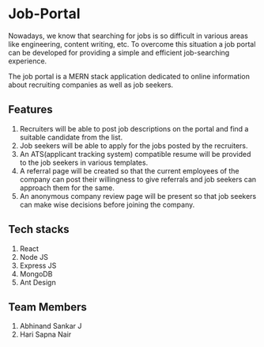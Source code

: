 # Job-Portal
Nowadays, we know that searching for jobs is so difficult in various areas like engineering, content writing, etc. To overcome this situation a job portal can be developed for providing a simple and efficient job-searching experience. 

The job portal is a MERN stack application dedicated to online information about recruiting companies as well as job seekers.

## Features
1. Recruiters will be able to post job descriptions on the portal and find a suitable candidate from the list.
2. Job seekers will be able to apply for the jobs posted by the recruiters.
3. An ATS(applicant tracking system) compatible resume will be provided to the job seekers in various templates.
4. A referral page will be created so that the current employees of the company can post their willingness to give referrals and job seekers can approach them for the same.
5. An anonymous company review page will be present so that job seekers can make wise decisions before joining the company.

## Tech stacks
1. React 
2. Node JS 
3. Express JS 
4. MongoDB
5. Ant Design 

## Team Members
1. Abhinand Sankar J     
2. Hari Sapna Nair
